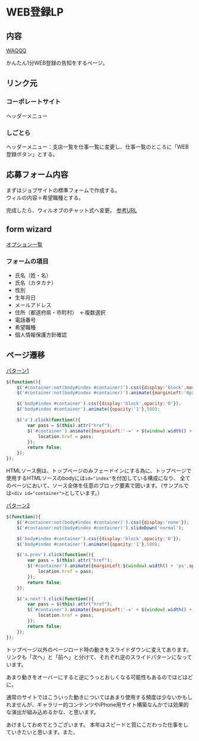 # WEB登録LP

## 内容
[WAQQQ](https://waqqq.jp/index.cfm?fuseaction=contents.fcts&cid=224)

かんたん1分WEB登録の告知をするページ。  

## リンク元
### コーポレートサイト
ヘッダーメニュー

### しごとら
ヘッダーメニュー：支店一覧を仕事一覧に変更し、仕事一覧のところに「WEB登録ボタン」とする。

## 応募フォーム内容
まずはジョブサイトの標準フォームで作成する。  
ウィルの内容＋希望職種とする。  

完成したら、ウィルオブのチャット式へ変更。
[参考URL](https://willof.jp/works/entry/raisha.html#no02)

## form wizard
[オプション一覧](http://techlaboratory.net/smartwizard/documentation)

### フォームの項目
* 氏名（姓・名）
* 氏名（カタカナ）
* 性別
* 生年月日
* メールアドレス
* 住所（都道府県・市町村）　←複数選択
* 電話番号
* 希望職種
* 個人情報保護方針確認

## ページ遷移
[パターン1](http://black-flag.net/devel/jQuerySlideMove/01/)

~~~javascript
$(function(){
    $('#container:not(body#index #container)').css({display:'block',marginLeft:$(window).width(),opacity:'0'});
    $('#container:not(body#index #container)').animate({marginLeft:'0px',opacity:'1'},500);

    $('body#index #container').css({display:'block',opacity:'0'});
    $('body#index #container').animate({opacity:'1'},500);

    $('a').click(function(){
        var pass = $(this).attr("href");
        $('#container').animate({marginLeft:'-=' + $(window).width() + 'px',opacity:'0'},500,function(){
            location.href = pass;
        });
        return false;
    });
});
~~~
HTMLソース側は、トップページのみフェードインにする為に、トップページで使用するHTMLソースのbodyには`id="index"`を付加している構成になり、
全てのページにおいて、ソース全体を任意のブロック要素で囲います。（サンプルでは`<div id="container">`としています。）

[パターン2](http://black-flag.net/devel/jQuerySlideMove/02/)
~~~javascript
$(function(){
    $('#container:not(body#index #container)').css({display:'none'});
    $('#container:not(body#index #container)').slideDown('normal');

    $('body#index #container').css({display:'block',opacity:'0'});
    $('body#index #container').animate({opacity:'1'},500);

    $('a.prev').click(function(){
        var pass = $(this).attr("href");
        $('#container').animate({marginLeft:$(window).width() + 'px',opacity:'0'},500,function(){
            location.href = pass;
        });
        return false;
    });

    $('a.next').click(function(){
        var pass = $(this).attr("href");
        $('#container').animate({marginLeft:'-=' + $(window).width() + 'px',opacity:'0'},500,function(){
            location.href = pass;
        });
        return false;
    });
});
~~~
トップページ以外のページロード時の動きをスライドダウンに変えてあります。リンクも「次へ」と「前へ」と分けて、それぞれ逆のスライドパターンになっています。

あまり動きをオーバーにすると逆にうっとおしくなる可能性もあるのでほどほどに。

通常のサイトではこういった動きについてはあまり使用する頻度は少ないかもしれませんが、ギャラリー的コンテンツやiPhone用サイト構築なんかでは効果的な演出が組み込めるかな、と思います。


あけましておめでとうございます。
本年はスピードと質にこだわった仕事をしていきたいと思います。また、
